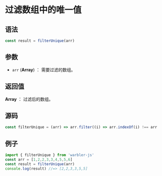 <!--
 * @Author: 一尾流莺
 * @Description:过滤数组中的唯一值
 * @Date: 2021-09-15 11:17:01
 * @LastEditTime: 2021-09-15 11:17:01
 * @FilePath: \warblerjs-guide\docs\guide\array\filterUnique.md
-->
# 过滤数组中的唯一值

## 语法

```js
const result = filterUnique(arr)
```

## 参数

- `arr` (**Array**) ： 需要过滤的数组。

## 返回值

**Array** ： 过滤后的数组。

## 源码

```js
const filterUnique = (arr) => arr.filter((i) => arr.indexOf(i) !== arr.lastIndexOf(i));
```

## 例子

```js
import { filterUnique } from 'warbler-js'
const arr = [1,2,2,3,3,4,5,5,6]
const result = filterUnique(arr)
console.log(result) //=> [2,2,3,3,5,5]
```
